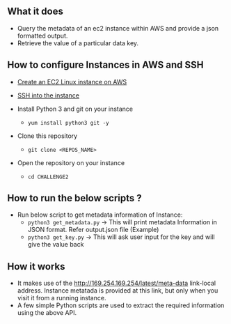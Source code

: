## What it does
- Query the metadata of an ec2 instance within AWS and provide a json formatted output.
- Retrieve the value of a particular data key.

## How to configure Instances in AWS and SSH
- [Create an EC2 Linux instance on AWS](https://docs.aws.amazon.com/AWSEC2/latest/UserGuide/EC2_GetStarted.html)
- [SSH into the instance](https://docs.aws.amazon.com/AWSEC2/latest/UserGuide/AccessingInstancesLinux.html)

- Install Python 3 and git on your instance
    - `yum install python3 git -y`
- Clone this repository
  - `git clone <REPOS_NAME>`

- Open the repository on your instance
  - `cd CHALLENGE2`

## How to run the below scripts ?

- Run below script to get metadata information of Instance:
  - `python3 get_metadata.py` -> This will print metadata Information in JSON format. Refer output.json file (Example)
  - `python3 get_key.py`      -> This will ask user input for the key and will give the value back
  

## How it works
- It makes use of the http://169.254.169.254/latest/meta-data link-local address. Instance metatada is provided at this link, but only when you visit it from a running instance.
- A few simple Python scripts are used to extract the required information using the above API.
